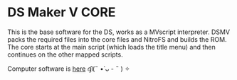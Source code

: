 # DS Maker V CORE

This is the base software for the DS, works as a MVscript interpreter.
DSMV packs the required files into the core files and NitroFS and builds the ROM.
The core starts at the main script (which loads the title menu) and then continues on the other mapped scripts.

Computer software is [here](https://github.com/snowystuff/dsmv)
ദ്ദി(˵ •̀ ᴗ - ˵ ) ✧
